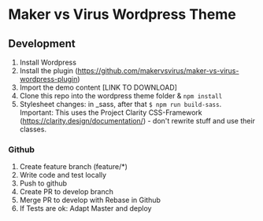 # Maker vs Virus Wordpress Theme

## Development
1. Install Wordpress 
2. Install the plugin (https://github.com/makervsvirus/maker-vs-virus-wordpress-plugin)
3. Import the demo content [LINK TO DOWNLOAD]
4. Clone this repo into the wordpress theme folder & `npm install`
5. Stylesheet changes: in _sass, after that `$ npm run build-sass`. Important: This uses the Project Clarity CSS-Framework (https://clarity.design/documentation/) - don't rewrite stuff and use their classes. 

### Github
1. Create feature branch (feature/*)
2. Write code and test locally
3. Push to github
4. Create PR to develop branch
5. Merge PR to develop with Rebase in Github
6. If Tests are ok: Adapt Master and deploy
